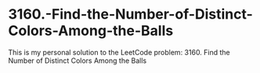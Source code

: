 # 3160.-Find-the-Number-of-Distinct-Colors-Among-the-Balls
This is my personal solution to the LeetCode problem: 3160. Find the Number of Distinct Colors Among the Balls
